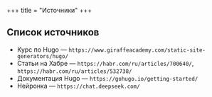 +++
title = "Источники"
+++

## Список источников
- Курс по Hugo — `https://www.giraffeacademy.com/static-site-generators/hugo/`
- Статьи на Хабре — `https://habr.com/ru/articles/700640/`, `https://habr.com/ru/articles/532738/`
- Документация Hugo — `https://gohugo.io/getting-started/`
- Нейронка — `https://chat.deepseek.com/`
